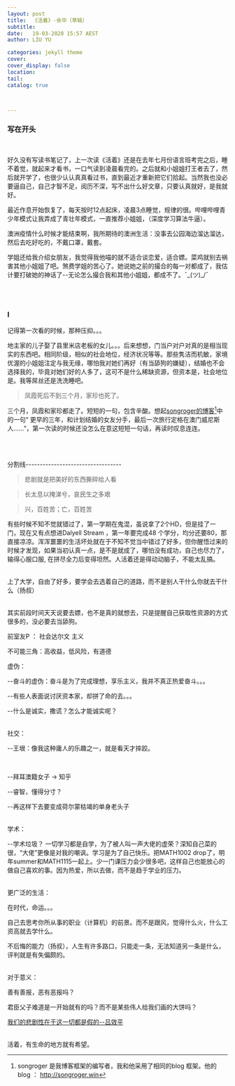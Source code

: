 ```yaml
---
layout: post
title:  《活着》-余华（草稿）
subtitle: 
date:   19-03-2020 15:57 AEST
author: LIU YU

categories: jekyll theme
cover: 
cover_display: false
location: 
tail: 
catalog: true 



---
```


### 写在开头

<br>

好久没有写读书笔记了，上一次读《活着》还是在去年七月份语言班考完之后，睡不着觉，就起来才看书，一口气读到凌晨看完的。之后就和小姐姐打王者去了，然后就开学了，也很少认认真真看过书，直到最近才重新把它们拾起。当然我也没必要逼自己，自己才智不足，阅历不深，写不出什么好文章，只要认真就好，是我就好。

最近作息开始恢复了，每天按时12点起床，凌晨3点睡觉，规律的很。哔哩哔哩青少年模式让我弄成了青壮年模式，一直推荐小姐姐，（深度学习算法牛逼）。

澳洲疫情什么时候才能结束啊，我所期待的澳洲生活：没事去公园海边溜达溜达，然后去吃好吃的，不戴口罩，戴套。

学姐还给我介绍女朋友，我觉得我他喵的就不适合谈恋爱，适合嫖。菜鸡就别去祸害其他小姐姐了吧。煞费学姐的苦心了。她说她之前的撮合的每一对都成了，我估计要打破她的神话了--无论怎么撮合我和其他小姐姐，都成不了。¯\_(ツ)_/¯

<br><br>

### I

记得第一次看的时候，那种压抑。。。

地主家的儿子娶了县里米店老板的女儿。。。后来想想，门当户对户对真的是相当现实的东西吧。相同阶级，相似的社会地位，经济状况等等。那些隽洁而机敏，家境优渥的小姐姐注定与我无缘，哪怕我对她们再好（有当舔狗的嫌疑），结婚也不会选择我的，毕竟对她们好的人多了，这可不是什么稀缺资源，但资本是，社会地位是。我等屌丝还是洗洗睡吧。



> 凤霞死后不到三个月，家珍也死了。

三个月，凤霞和家珍都走了。短短的一句，包含辛酸。想起[songroger的博客](http://songroger.win/moon-and-six-pence/)[^1]中的一句“ 更早的三年，和计划结婚的女友分手，最后一次旅行定格在澳门威尼斯人……”，第一次读的时候还没怎么在意这短短一句话，再读时叹息连连。





<br><br>

分割线----------------------------------



> 悲剧就是把美好的东西撕碎给人看

> 长太息以掩涕兮，哀民生之多艰

> 兴，百姓苦；亡，百姓苦

有些时候不知不觉就错过了，第一学期在鬼混，虽说拿了2个HD，但是挂了一门，现在又有点想进Dalyell Stream ，第一年要完成48 个学分，均分还要80，那直接凉凉。浑浑噩噩的生活坏处就在于不知不觉当中错过了好多，但你醒悟过来的时候才发现，如果当初认真一点，是不是就成了，哪怕没有成功，自己也尽力了，输得心服口服, 在拼尽全力后变得坦然。人活着还是得动动脑子，不能太乱搞。

<br>上了大学，自由了好多，要学会去选着自己的道路，而不是别人干什么你就去干什么（扬叔）

<br>其实前段时间天天说要去嫖，也不是真的就想去，只是提醒自己获取性资源的方式很多的，没必要去当舔狗。



前室友P ： 社会达尔文 主义

不可能三角：高收益，低风险，有道德

虚伪：

--奋斗的虚伪：奋斗是为了完成理想，享乐主义，我并不真正热爱奋斗。。。

--有些人表面说讨厌资本家，却拼了命的去。。。

--什么是诚实，撒谎？怎么才能诚实呢？

<br>社交：

--王垠：像我这种庸人的乐趣之一，就是看天才摔跤。

​			

--拜耳澳籍女子  ->  知乎

--睿智，懂得分寸？

--再这样下去要变成荷尔蒙枯竭的单身老头子

<br>学术：

--学术垃圾？ 一切学习都是自学，为了被人叫一声大佬的虚荣？深知自己菜的很，“大佬”更像是对我的嘲讽。学习是为了自己快乐。把MATH1002 drop了，明年summer和MATH1115一起上。少一门课压力会少很多吧，这样自己也能放心的做自己喜欢的事。因为热爱，所以去做，而不是趋于学业的压力。

<br>更广泛的生活：

在时代，命运。。。

自己去思考你所从事的职业（计算机）的前景。而不是跟风，觉得什么火，什么工资高就去学什么。

不后悔的能力（扬叔），人生有许多路口，只能走一条，无法知道另一条是什么，评判就是有失偏颇的。

<br>对于意义：

善有善报，恶有恶报吗？

君臣父子难道是一开始就有的吗？而不是某些伟人给我们画的大饼吗？

[我们的悲剧性在于这一切都是假的--吕效平](http://j2.ac.cn/thread-162.htm)

<br>活着，有生命的地方就有希望。



[^1]:songroger 是我博客框架的编写者，我和他采用了相同的blog 框架。他的blog ： http://songroger.win



